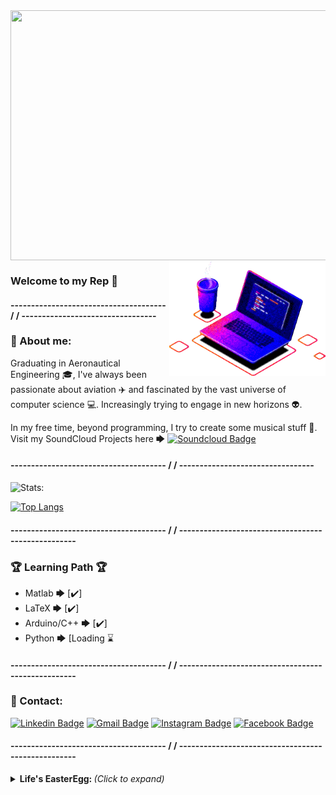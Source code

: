 
<img align="center" width="800" height="400" src="https://hackernoon.com/images/f2px36fy.gif">
<img src="https://github.com/JoaoCioffi/JoaoCioffi/blob/main/code.png" min-width="250px" max-width="200px" width="250px" align="right" alt="Computador-JulianaIzac">


### Welcome to my Rep 👋

#### -------------------------------------- / / ---------------------------------

### 📖 About me:

Graduating in Aeronautical Engineering 🎓, I've always been passionate about aviation ✈️ and fascinated by the vast universe of computer science 💻. Increasingly trying to engage in new horizons 👽.

In my free time, beyond programming, I try to create some musical stuff 🎵. Visit my SoundCloud Projects here 🡆 [![Soundcloud Badge](https://img.shields.io/badge/-See_0ff-a43b9d?style=flat-square&logo=Soundcloud&logoColor=white&link=https://soundcloud.com/joao-cioffi)](https://soundcloud.com/joao-cioffi)

#### -------------------------------------- / / ---------------------------------

![Stats:](https://github-readme-stats.vercel.app/api?username=JoaoCioffi&show_icons=true&theme=dracula&title_color=00ea00)

[![Top Langs](https://github-readme-stats.vercel.app/api/top-langs/?username=JoaoCioffi&layout=compact&theme=dracula&title_color=00ea00)](https://github.com/JoaoCioffi/github-readme-stats)

#### -------------------------------------- / / ---------------------------------------------------

### 🏆 Learning Path 🏆

- Matlab 🡆 [✔️]
- LaTeX 🡆 [✔️]
- Arduino/C++ 🡆 [✔️]
- Python 🡆 [Loading ⌛

#### -------------------------------------- / / ---------------------------------------------------

### :rocket: Contact:
[![Linkedin Badge](https://img.shields.io/badge/-JoaoCioffi-blue?style=flat-square&logo=Linkedin&logoColor=white&link=https://www.linkedin.com/in/jo%C3%A3o-raphael-cioffi-b11549156/)](https://www.linkedin.com/in/jo%C3%A3o-raphael-cioffi-b11549156/)
[![Gmail Badge](https://img.shields.io/badge/-joaorcioffi@gmail.com-c14438?style=flat-square&logo=Gmail&logoColor=white&link=mailto:joaorcioffi@gmail.com)](mailto:joaorcioffi@gmail.com)
[![Instagram Badge](https://img.shields.io/badge/-See_0ff-a43b9d?style=flat-square&logo=Instagram&logoColor=white&link=https://www.instagram.com/see_0ff/)](https://www.instagram.com/see_0ff/)
[![Facebook Badge](https://img.shields.io/badge/-JoaoCioffi-a43b9d?style=flat-square&logo=Facebook&logoColor=white&link=https://www.facebook.com/joao.cioffi.35/)](https://www.facebook.com/joao.cioffi.35/)

#### -------------------------------------- / / ---------------------------------------------------

<details>
<summary> <b> Life's EasterEgg: </b> <i>(Click to expand)</i> </summary>

<img align="left" width="200" height="200" src="https://media.tenor.com/images/d1d7f6ef9cf24497a9d61b0a83a0f50e/tenor.gif">

</details>

